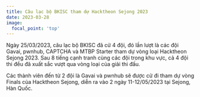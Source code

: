 ```yaml
---
title: Câu lạc bộ BKISC tham dự Hacktheon Sejong 2023
date: 2023-03-28
image:
  focal_point: 'top'
---
```


Ngày 25/03/2023, câu lạc bộ BKISC đã cử 4 đội, đó lần lượt là các đội Gavai, pwnhub, CAPTCHA và MTBP Starter tham dự vòng loại Hacktheon Sejong 2023. Sau 8 tiếng cạnh tranh cùng các đội trong khu vực, cả 4 đội thi đều đã xuất sắc vượt qua vòng loại của giải thi đấu.

Các thành viên đến từ 2 đội là Gavai và pwnhub sẽ được cử đi tham dự vòng Finals của Hacktheon Sejong, diễn ra vào 2 ngày 11-12/05/2023 tại Sejong, Hàn Quốc. 
